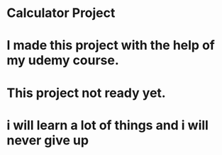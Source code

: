 # Calculator Project
# I made this project with the help of my udemy course.
# This project not ready yet.
# i will learn a lot of things and i will never give up
